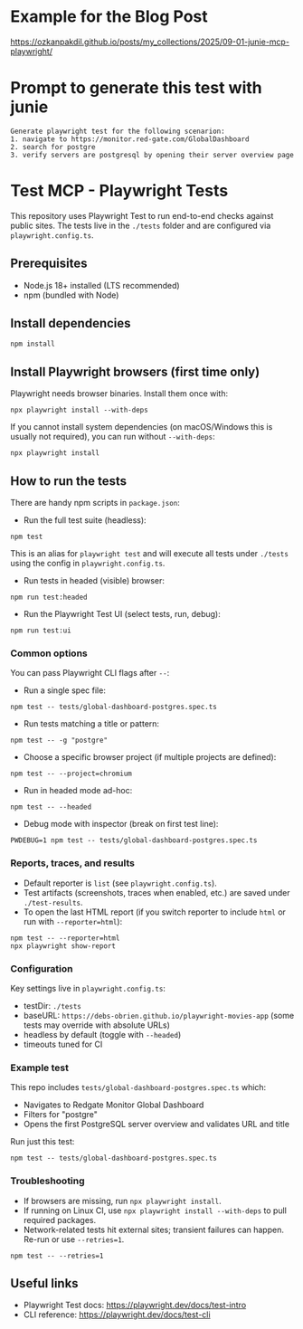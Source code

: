 # Example for the Blog Post

https://ozkanpakdil.github.io/posts/my_collections/2025/09-01-junie-mcp-playwright/

# Prompt to generate this test with junie

```
Generate playwright test for the following scenarion:
1. navigate to https://monitor.red-gate.com/GlobalDashboard
2. search for postgre
3. verify servers are postgresql by opening their server overview page
```

# Test MCP - Playwright Tests

This repository uses Playwright Test to run end-to-end checks against public sites. The tests live in the `./tests` folder and are configured via `playwright.config.ts`.

## Prerequisites
- Node.js 18+ installed (LTS recommended)
- npm (bundled with Node)

## Install dependencies
```
npm install
```

## Install Playwright browsers (first time only)
Playwright needs browser binaries. Install them once with:
```
npx playwright install --with-deps
```
If you cannot install system dependencies (on macOS/Windows this is usually not required), you can run without `--with-deps`:
```
npx playwright install
```

## How to run the tests
There are handy npm scripts in `package.json`:

- Run the full test suite (headless):
```
npm test
```
  This is an alias for `playwright test` and will execute all tests under `./tests` using the config in `playwright.config.ts`.

- Run tests in headed (visible) browser:
```
npm run test:headed
```

- Run the Playwright Test UI (select tests, run, debug):
```
npm run test:ui
```

### Common options
You can pass Playwright CLI flags after `--`:

- Run a single spec file:
```
npm test -- tests/global-dashboard-postgres.spec.ts
```

- Run tests matching a title or pattern:
```
npm test -- -g "postgre"
```

- Choose a specific browser project (if multiple projects are defined):
```
npm test -- --project=chromium
```

- Run in headed mode ad-hoc:
```
npm test -- --headed
```

- Debug mode with inspector (break on first test line):
```
PWDEBUG=1 npm test -- tests/global-dashboard-postgres.spec.ts
```

### Reports, traces, and results
- Default reporter is `list` (see `playwright.config.ts`).
- Test artifacts (screenshots, traces when enabled, etc.) are saved under `./test-results`.
- To open the last HTML report (if you switch reporter to include `html` or run with `--reporter=html`):
```
npm test -- --reporter=html
npx playwright show-report
```

### Configuration
Key settings live in `playwright.config.ts`:
- testDir: `./tests`
- baseURL: `https://debs-obrien.github.io/playwright-movies-app` (some tests may override with absolute URLs)
- headless by default (toggle with `--headed`)
- timeouts tuned for CI

### Example test
This repo includes `tests/global-dashboard-postgres.spec.ts` which:
- Navigates to Redgate Monitor Global Dashboard
- Filters for "postgre"
- Opens the first PostgreSQL server overview and validates URL and title

Run just this test:
```
npm test -- tests/global-dashboard-postgres.spec.ts
```

### Troubleshooting
- If browsers are missing, run `npx playwright install`.
- If running on Linux CI, use `npx playwright install --with-deps` to pull required packages.
- Network-related tests hit external sites; transient failures can happen. Re-run or use `--retries=1`.
```
npm test -- --retries=1
```

## Useful links
- Playwright Test docs: https://playwright.dev/docs/test-intro
- CLI reference: https://playwright.dev/docs/test-cli
